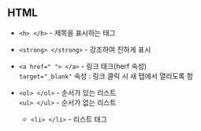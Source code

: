 ## HTML

- `<h> </h>` - 제목을 표시하는 태그

- `<strong> </strong>` - 강조하여 진하게 표시
- `<a href=" "> </a>` - 링크 태크(herf 속성)  
  `target="_blank"` 속성 : 링크 클릭 시 새 탭에서 열리도록 함
- `<ol> </ol>` - 순서가 있는 리스트  
  `<ul> </ul>` - 순서가 없는 리스트
  - `<li> </li>` - 리스트 태그

